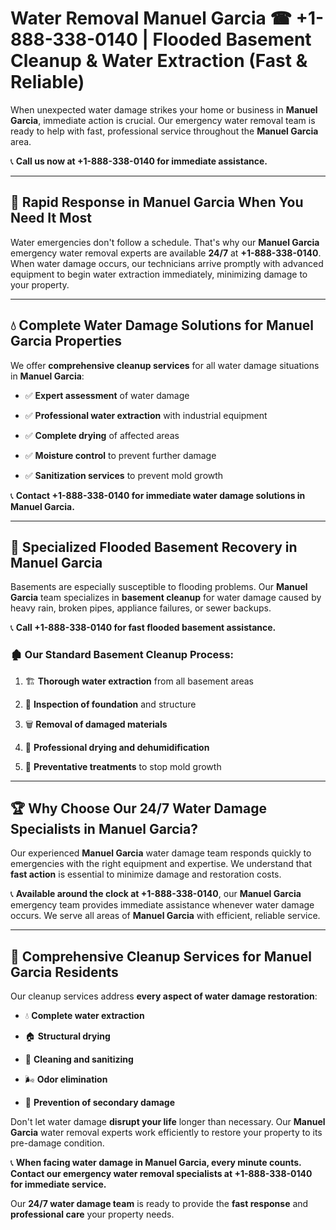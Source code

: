 # Water Removal Manuel Garcia ☎ +1-888-338-0140 | Flooded Basement Cleanup & Water Extraction (Fast & Reliable)

When unexpected water damage strikes your home or business in **Manuel Garcia**, immediate action is crucial. Our emergency water removal team is ready to help with fast, professional service throughout the **Manuel Garcia** area. 

📞 **Call us now at +1-888-338-0140 for immediate assistance.**
---
## 🚀 Rapid Response in Manuel Garcia When You Need It Most
Water emergencies don't follow a schedule. That's why our **Manuel Garcia** emergency water removal experts are available **24/7** at **+1-888-338-0140**. When water damage occurs, our technicians arrive promptly with advanced equipment to begin water extraction immediately, minimizing damage to your property.
---
## 💧 Complete Water Damage Solutions for Manuel Garcia Properties
We offer **comprehensive cleanup services** for all water damage situations in **Manuel Garcia**:
- ✅ **Expert assessment** of water damage  
- ✅ **Professional water extraction** with industrial equipment  
- ✅ **Complete drying** of affected areas  
- ✅ **Moisture control** to prevent further damage  
- ✅ **Sanitization services** to prevent mold growth  
📞 **Contact +1-888-338-0140 for immediate water damage solutions in Manuel Garcia.**
---
## 🌊 Specialized Flooded Basement Recovery in Manuel Garcia
Basements are especially susceptible to flooding problems. Our **Manuel Garcia** team specializes in **basement cleanup** for water damage caused by heavy rain, broken pipes, appliance failures, or sewer backups. 
📞 **Call +1-888-338-0140 for fast flooded basement assistance.**
### 🏚️ Our Standard Basement Cleanup Process:
1. 🏗️ **Thorough water extraction** from all basement areas  
2. 🔎 **Inspection of foundation** and structure  
3. 🗑️ **Removal of damaged materials**  
4. 💨 **Professional drying and dehumidification**  
5. 🚫 **Preventative treatments** to stop mold growth  
---
## 🏆 Why Choose Our 24/7 Water Damage Specialists in Manuel Garcia?
Our experienced **Manuel Garcia** water damage team responds quickly to emergencies with the right equipment and expertise. We understand that **fast action** is essential to minimize damage and restoration costs.
📞 **Available around the clock at +1-888-338-0140**, our **Manuel Garcia** emergency team provides immediate assistance whenever water damage occurs. We serve all areas of **Manuel Garcia** with efficient, reliable service.
---
## 🧹 Comprehensive Cleanup Services for Manuel Garcia Residents
Our cleanup services address **every aspect of water damage restoration**:
- 💧 **Complete water extraction**  
- 🏠 **Structural drying**  
- 🧼 **Cleaning and sanitizing**  
- 🌬️ **Odor elimination**  
- 🚫 **Prevention of secondary damage**  
Don't let water damage **disrupt your life** longer than necessary. Our **Manuel Garcia** water removal experts work efficiently to restore your property to its pre-damage condition.
📞 **When facing water damage in Manuel Garcia, every minute counts. Contact our emergency water removal specialists at +1-888-338-0140 for immediate service.**
Our **24/7 water damage team** is ready to provide the **fast response** and **professional care** your property needs.
